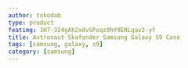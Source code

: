 ```yaml
---
author: tokodab
type: product
featimg: 1H7-324gAh2xdvSPoqz0hY9ERLqav2-yf
title: Astronaut Skafander Samsung Galaxy S9 Case
tags: [samsung, galaxy, s9]
category: [samsung]
---
```

